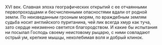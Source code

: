 <!--2025-09-20 23:40:17--><!--pdate:2010-01-15T00:00:00+00:00-->
XVI век. Славная эпоха географических открытий с ее отчаянными первопроходцами и бесчисленными опасностями вдали от родной земли.
    По неизведанным грозным морям, по враждебным землям судьба носит английского пуританина, чей лик всегда хмур как туча, зато сердце неизменно светится благородством. И какие бы испытания ни посылал Господь своему неистовому рыцарю, с ними совладают острый ум, крепкие мышцы, неколебимая воля и добрый клинок.